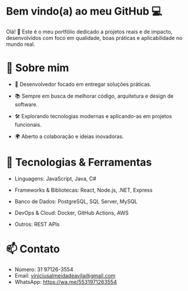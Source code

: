 # Bem vindo(a) ao meu GitHub 💻

Olá! 👋
Este é o meu portfólio dedicado a projetos reais e de impacto, desenvolvidos com foco em qualidade, boas práticas e aplicabilidade no mundo real.

# 🚀 Sobre mim

* 🎯 Desenvolvedor focado em entregar soluções práticas.

* 📚 Sempre em busca de melhorar código, arquitetura e design de software.

* 🛠️ Explorando tecnologias modernas e aplicando-as em projetos funcionais.

* 🌍 Aberto a colaboração e ideias inovadoras.

# 🔧 Tecnologias & Ferramentas

* Linguagens: JavaScript, Java, C#

* Frameworks & Bibliotecas: React, Node.js, .NET, Express

* Banco de Dados: PostgreSQL, SQL Server, MySQL

* DevOps & Cloud: Docker, GitHub Actions, AWS

* Outros: REST APIs

# 📫 Contato
* Número: 31 97126-3554
* Email: viniciusalmeidadeavila@gmail.com
* WhatsApp: https://wa.me/5531971263554
